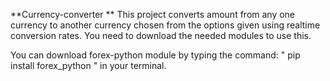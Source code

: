 **Currency-converter
**
This project converts amount from any one currency to another currency chosen from the options given using realtime conversion rates. You need to download the needed modules to use this.

You can download forex-python module by typing the command: " pip install forex_python " in your terminal.
